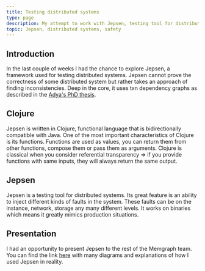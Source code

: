 ```yaml
---
title: Testing distributed systems
type: page
description: My attempt to work with Jepsen, testing tool for distributed systems.
topic: Jepsen, distributed systems, safety
---
```


## Introduction

In the last couple of weeks I had the chance to explore Jepsen, a framework used for testing distributed systems. Jepsen cannot prove the
correctness of some distributed system but rather takes an approach of finding inconsistencies. Deep in the core, it uses txn dependency graphs
as described in the [Adya's PhD thesis](https://pmg.csail.mit.edu/papers/adya-phd.pdf). 

## Clojure

Jepsen is written in Clojure, functional language that is bidirectionally compatible with Java. One of the most important characteristics 
of Clojure is its functions. Functions are used as values, you can return them from other functions, compose them or pass them as arguments.
Clojure is classical when you consider referential transparency => if you provide functions with same inputs, they will always return the
same output.

## Jepsen

Jepsen is a testing tool for distributed systems. Its great feature is an ability to inject different kinds of faults in the system. These
faults can be on the instance, network, storage any many different levels. It works on binaries which means it greatly mimics production
situations. 

## Presentation

I had an opportunity to present Jepsen to the rest of the Memgraph team. You can find the link [here](/blog/pdfs/jepsen.pdf) with many 
diagrams and explanations of how I used Jepsen in reality.




